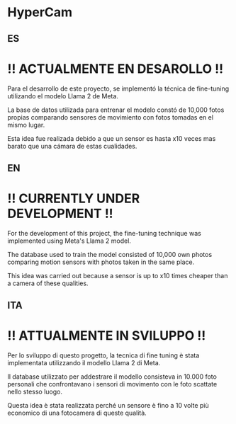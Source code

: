 # HyperCam

<h2>ES</h2>
<h1>!! ACTUALMENTE EN DESAROLLO !!</h1>
<p>Para el desarrollo de este proyecto, se implementó la técnica de fine-tuning utilizando el modelo Llama 2 de Meta.</p>

<p>La base de datos utilizada para entrenar el modelo constó de 10,000 fotos propias comparando sensores de movimiento con fotos tomadas en el mismo lugar.</p>

<p>Esta idea fue realizada debido a que un sensor es hasta x10 veces mas barato que una cámara de estas cualidades.</p>

<h2>EN</h2>
<h1>!! CURRENTLY UNDER DEVELOPMENT !!</h1>
<p>For the development of this project, the fine-tuning technique was implemented using Meta's Llama 2 model.</p>

<p>The database used to train the model consisted of 10,000 own photos comparing motion sensors with photos taken in the same place.</p>

<p>This idea was carried out because a sensor is up to x10 times cheaper than a camera of these qualities.</p>

<h2>ITA</h2>
<h1>!! ATTUALMENTE IN SVILUPPO !!</h1>
<p>Per lo sviluppo di questo progetto, la tecnica di fine tuning è stata implementata utilizzando il modello Llama 2 di Meta.</p>

<p>Il database utilizzato per addestrare il modello consisteva in 10.000 foto personali che confrontavano i sensori di movimento con le foto scattate nello stesso luogo.</p>

<p>Questa idea è stata realizzata perché un sensore è fino a 10 volte più economico di una fotocamera di queste qualità.</p>

